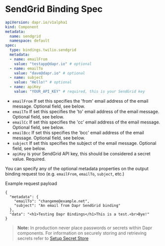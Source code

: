 # SendGrid Binding Spec

```yaml
apiVersion: dapr.io/v1alpha1
kind: Component
metadata:
  name: sendgrid
  namespace: default
spec:
  type: bindings.twilio.sendgrid
  metadata:
  - name: emailFrom
    value: "testapp@dapr.io" # optional 
  - name: emailTo
    value: "dave@dapr.io" # optional 
  - name: subject
    value: "Hello!" # optional 
  - name: apiKey
    value: "YOUR_API_KEY" # required, this is your SendGrid key
```

- `emailFrom` If set this specifies the 'from' email address of the email message. Optional field, see below.
- `emailTo` If set this specifies the 'to' email address of the email message. Optional field, see below.
- `emailCc` If set this specifies the 'cc' email address of the email message. Optional field, see below.
- `emailBcc` If set this specifies the 'bcc' email address of the email message. Optional field, see below.
- `subject` If set this specifies the subject of the email message. Optional field, see below.
- `apiKey` is your SendGrid API key, this should be considered a secret value. Required.

You can specify any of the optional metadata properties on the output binding request too (e.g. `emailFrom`, `emailTo`, `subject`, etc.)

Example request payload
```
{
  "metadata": {
    "emailTo": "changeme@example.net",
    "subject": "An email from Dapr SendGrid binding"
  }, 
  "data": "<h1>Testing Dapr Bindings</h1>This is a test.<br>Bye!"
}
```

> **Note:** In production never place passwords or secrets within Dapr components. For information on securely storing and retrieving secrets refer to [Setup Secret Store](../../../howto/setup-secret-store)
